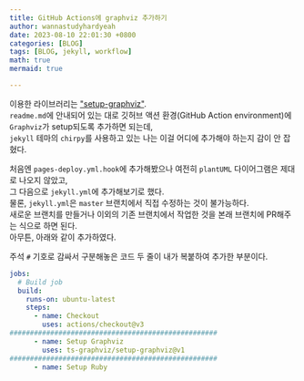 ```yaml
---
title: GitHub Actions에 graphviz 추가하기
author: wannastudyhardyeah
date: 2023-08-10 22:01:30 +0800
categories: [BLOG]
tags: [BLOG, jekyll, workflow]
math: true
mermaid: true

---
```

이용한 라이브러리는 <a href="https://github.com/ts-graphviz/setup-graphviz" target="_blank">"setup-graphviz"</a>.<br>
``readme.md``에 안내되어 있는 대로 깃허브 액션 환경(GitHub Action environment)에 ``Graphviz``가 setup되도록 추가하면 되는데,<br>
``jekyll`` 테마의 ``chirpy``를 사용하고 있는 나는 이걸 어디에 추가해야 하는지 감이 안 잡혔다.<br>

처음엔 ``pages-deploy.yml.hook``에 추가해봤으나 여전히 ``plantUML`` 다이어그램은 제대로 나오지 않았고,<br>
그 다음으로 ``jekyll.yml``에 추가해보기로 했다.<br>
물론, ``jekyll.yml``은 ``master`` 브랜치에서 직접 수정하는 것이 불가능하다.<br>
새로운 브랜치를 만들거나 이외의 기존 브랜치에서 작업한 것을 본래 브랜치에 PR해주는 식으로 하면 된다.<br>
아무튼, 아래와 같이 추가하였다.<br>

주석 ``#`` 기호로 감싸서 구분해놓은 코드 두 줄이 내가 복붙하여 추가한 부분이다.<br>

```yaml
jobs:
  # Build job
  build:
    runs-on: ubuntu-latest
    steps:
      - name: Checkout
        uses: actions/checkout@v3
###################################################
      - name: Setup Graphviz
        uses: ts-graphviz/setup-graphviz@v1        
###################################################
      - name: Setup Ruby
```